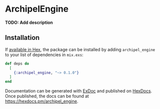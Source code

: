 # ArchipelEngine

**TODO: Add description**

## Installation

If [available in Hex](https://hex.pm/docs/publish), the package can be installed
by adding `archipel_engine` to your list of dependencies in `mix.exs`:

```elixir
def deps do
  [
    {:archipel_engine, "~> 0.1.0"}
  ]
end
```

Documentation can be generated with [ExDoc](https://github.com/elixir-lang/ex_doc)
and published on [HexDocs](https://hexdocs.pm). Once published, the docs can
be found at <https://hexdocs.pm/archipel_engine>.

